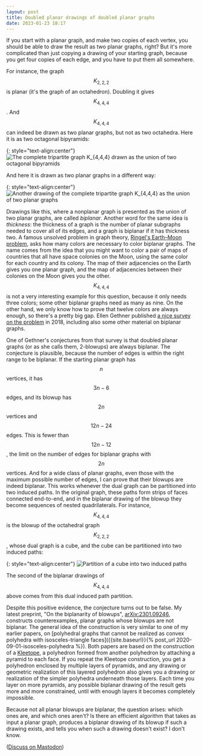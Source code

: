 ```yaml
---
layout: post
title: Doubled planar drawings of doubled planar graphs
date: 2023-01-23 18:17
---
```

If you start with a planar graph, and make two copies of each vertex, you should be able to draw the result as two planar graphs, right? But it's more complicated than just copying a drawing of your starting graph, because you get four copies of each edge, and you have to put them all somewhere.

For instance, the graph $$K_{2,2,2}$$ is planar (it's the graph of an octahedron). Doubling it gives $$K_{4,4,4}$$. And $$K_{4,4,4}$$ can indeed be drawn as two planar graphs, but not as two octahedra. Here it is as two octagonal bipyramids:

{: style="text-align:center"}
![The complete tripartite graph K_{4,4,4} drawn as  the union of two octagonal bipyramids]({{site.baseurl}}/assets/2023/bipyramidal-K444.svg)

And here it is drawn as two planar graphs in a different way:

{: style="text-align:center"}
![Another drawing of the complete tripartite graph K_{4,4,4} as the union of two planar graphs]({{site.baseurl}}/assets/2023/nested-quad-K444.svg)

Drawings like this, where a nonplanar graph is presented as the union of two planar graphs, are called _biplanar_. Another word for the same idea is _thickness_: the thickness of a graph is the number of planar subgraphs needed to cover all of its edges, and a graph is biplanar if it has thickness two. A famous unsolved problem in graph theory, [Ringel's Earth–Moon problem](https://en.wikipedia.org/wiki/Earth%E2%80%93Moon_problem), asks how many colors are necessary to color biplanar graphs. The name comes from the idea that you might want to color a pair of maps of countries that all have space colonies on the Moon, using the same color for each country and its colony. The map of their adjacencies on the Earth gives you one planar graph, and the map of adjacencies between their colonies on the Moon gives you the other.  $$K_{4,4,4}$$ is not a very interesting example for this question, because it only needs three colors; some other biplanar graphs need as many as nine. On the other hand, we only know how to prove that twelve colors are always enough, so there's a pretty big gap. Ellen Gethner published [a nice survey on the problem](https://doi.org/10.1007%2F978-3-319-97686-0_11) in 2018, including also some other material on biplanar graphs.

One of Gethner's conjectures from that survey is that doubled planar graphs (or as she calls them, 2-blowups) are always biplanar. The conjecture is plausible, because the number of edges is within the right range to be biplanar. If the starting planar graph has $$n$$ vertices, it has $$3n-6$$ edges, and its blowup has $$2n$$ vertices and $$12n-24$$ edges. This is fewer than $$12n-12$$, the limit on the number of edges for biplanar graphs with $$2n$$ vertices. And for a wide class of planar graphs, even those with the maximum possible number of edges, I can prove that their blowups are indeed biplanar. This works whenever the dual graph can be partitioned into two induced paths. In the original graph, these paths form strips of faces connected end-to-end, and in the biplanar drawing of the blowup they become sequences of nested quadrilaterals. For instance, $$K_{4,4,4}$$ is the blowup of the octahedral graph $$K_{2,2,2}$$, whose dual graph is a cube, and the cube can be partitioned into two induced paths:

{: style="text-align:center"}
![Partition of a cube into two induced paths]({{site.baseurl}}/assets/2023/cube-path-partition.svg)

The second of the biplanar drawings of $$K_{4,4,4}$$ above comes from this dual induced path partition.

Despite this positive evidence, the conjecture turns out to be false. My latest preprint, "On the biplanarity of blowups", [arXiv:2301.09246](https://arxiv.org/abs/2301.09246), constructs counterexamples, planar graphs whose blowups are not biplanar. The general idea of the construction is very similar to one of my earlier papers, on [polyhedral graphs that cannot be realized as convex polyhedra with isosceles-triangle faces]({{site.baseurl}}{% post_url 2020-09-01-isosceles-polyhedra %}). Both papers are based on the construction of a [Kleetope](https://en.wikipedia.org/wiki/Kleetope), a polyhedron formed from another polyhedron by attaching a pyramid to each face.
If you repeat the Kleetope construction, you get a polyhedron enclosed by multiple layers of pyramids, and any drawing or geometric realization of this layered polyhedron also gives you a drawing or realization of the simpler polyhedra underneath those layers.
Each time you layer on more pyramids, any possible biplanar drawing of the result gets more and more constrained, until with enough layers it becomes completely impossible.

Because not all planar blowups are biplanar, the question arises: which ones are, and which ones aren't? Is there an efficient algorithm that takes as input a planar graph, produces a biplanar drawing of its blowup if such a drawing exists, and tells you when such a drawing doesn't exist? I don't know.

([Discuss on Mastodon](https://mathstodon.xyz/@11011110/109742463628336203))